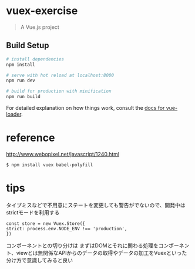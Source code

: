 # vuex-exercise

> A Vue.js project

## Build Setup

``` bash
# install dependencies
npm install

# serve with hot reload at localhost:8000
npm run dev

# build for production with minification
npm run build
```

For detailed explanation on how things work, consult the [docs for vue-loader](http://vuejs.github.io/vue-loader).

# reference
http://www.webopixel.net/javascript/1240.html

```shell
$ npm install vuex babel-polyfill
```

# tips
タイプミスなどで不用意にステートを変更しても警告がでないので、開発中はstrictモードを利用する

```vue
const store = new Vuex.Store({
strict: process.env.NODE_ENV !== 'production',
})
```

コンポーネントとの切り分けは
まずはDOMとそれに関わる処理をコンポーネント、viewとは無関係なAPIからのデータの取得やデータの加工をVuexといった分け方で意識してみると良い
